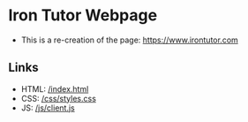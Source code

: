 # Iron Tutor Webpage
- This is a re-creation of the page: https://www.irontutor.com

## Links
- HTML: [/index.html](index.html)
- CSS: [/css/styles.css](css/style.css)
- JS: [/js/client.js](js/client.js)
